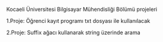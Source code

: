 Kocaeli Üniversitesi Bilgisayar Mühendisliği Bölümü projeleri


1.Proje:
    Öğrenci kayıt programı 
    txt dosyası ile kullanılacak

2.Proje:
    Suffix ağacı kullanarak string üzerinde arama
    
